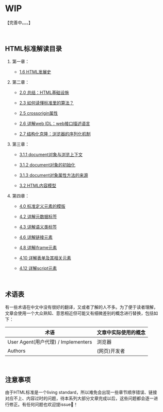 # WIP

【完善中。。。】

<br />

## HTML标准解读目录


1. 第一章：

   - [1.6 HTML发展史](./1.6&1.8.md)

2. 第二章：

   - [2.0 总结：HTML基础设施](./2.0.md)

   - [2.3 如何读懂标准里的算法？](./2.3.md)

   - [2.5 crossorigin属性](./2.5.md)

   - [2.6 详解web IDL：web接口描述语言](./2.6.md)

   - [2.7 结构化克隆：浏览器的序列化机制](./2.7.md)

3. 第三章：

   - [3.1.1 document对象与浏览上下文](./3.1.1.md)

   - [3.1.2 document对象的初始化](./3.1.2.md)

   - [3.1.3 document对象属性方法的来源](./3.1.3.md)

   - [3.2 HTML内容模型](./3.2.md)

4. 第四章：

   - [4.0 标准定义元素的模版](./4.0.md)

   - [4.2 详解元数据标签](./4.2.md)

   - [4.3 详解语义类标签](./4.3.md)

   - [4.6 详解链接元素](./4.6.md)

   - [4.8 详解iframe元素](./4.8.md)

   - [4.10 详解表单及其相关元素](./4.10.md)

   - [4.12 详解script元素](./4.12.md)


<br />

## 术语表

有一些术语在中文中没有很好的翻译，又或者了解的人不多。为了便于读者理解，文章会使用一个大众熟知、意思相近但可能又有细微差别的概念进行替换，包括如下：

| 术语                                | 文章中实际使用的概念 |
| ----------------------------------- | -------------------- |
| User Agent(用户代理) / Implementers | 浏览器               |
| Authors                             | (网页)开发者         |

<br />

## 注意事项

由于HTML标准是一个living standard，所以难免会出现一些章节顺序错误、链接对应不上、内容过时的问题，待本系列大部分文章完成以后，这些问题都会逐一进行修正。有任何问题也欢迎提issue👏！

